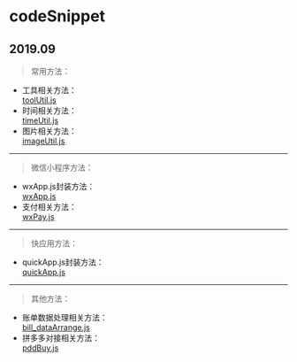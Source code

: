 # codeSnippet
2019.09
---
> 常用方法：<br>
- 工具相关方法：<br>
[toolUtil.js](https://github.com/Mathilda-Chen/code-snippet/blob/master/toolUtil.js)
- 时间相关方法：<br>
[timeUtil.js](https://github.com/Mathilda-Chen/code-snippet/blob/master/timeUtil.js)
- 图片相关方法：<br>
[imageUtil.js](https://github.com/Mathilda-Chen/code-snippet/blob/master/imageUtil.js)
---
> 微信小程序方法：<br>
- wxApp.js封装方法：<br>
[wxApp.js](https://github.com/Mathilda-Chen/code-snippet/blob/master/wxApp.js)
- 支付相关方法：<br>
[wxPay.js](https://github.com/Mathilda-Chen/code-snippet/blob/master/wxPay.js)
---
> 快应用方法：<br>
- quickApp.js封装方法：<br>
[quickApp.js](https://github.com/Mathilda-Chen/code-snippet/blob/master/quickApp.js)
---
> 其他方法：<br>
- 账单数据处理相关方法：<br>
[bill_dataArrange.js](https://github.com/Mathilda-Chen/code-snippet/blob/master/bill_dataArrange.js)
- 拼多多对接相关方法：<br>
[pddBuy.js](https://github.com/Mathilda-Chen/code-snippet/blob/master/pddBuy.js)
